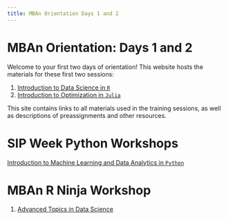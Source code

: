 ```yaml
---
title: MBAn Orientation Days 1 and 2
---
```


# MBAn Orientation: Days 1 and 2

Welcome to your first two days of orientation! This website hosts the materials for these first two sessions: 

1. [Introduction to Data Science in `R`](https://philchodrow.github.io/mban_orientation/data_science_intro/index.html)
2. [Introduction to Optimization in `Julia`](https://philchodrow.github.io/mban_orientation/optimization_intro/index.html)

This site contains links to all materials used in the training sessions, as well as descriptions of preassignments and other resources. 

# SIP Week Python Workshops
[Introduction to Machine Learning and Data Analytics in `Python`](https://philchodrow.github.io/mban_orientation/python_intro/index.html)

# MBAn R Ninja Workshop

1. [Advanced Topics in Data Science](https://philchodrow.github.io/mban_orientation/advanced_topics/index.html)


